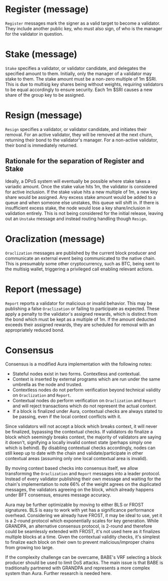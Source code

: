 # Register (message)

`Register` messages mark the signer as a valid target to become a validator. They include another public key, who must also sign, of who is the manager for the validator in question.

# Stake (message)

`Stake` specifies a validator, or validator candidate, and delegates the specified amount to them. Initially, only the manager of a validator may stake to them. The stake amount must be a non-zero multiple of 1m $SRI. This is due to multisig key shares being without weights, requiring validators to be equal accordingly to ensure security. Each 1m $SRI causes a new share of the group key to be assigned.

# Resign (message)

`Resign` specifies a validator, or validator candidate, and initiates their removal. For an active validator, they will be removed at the next churn, returning their bond to the validator's manager. For a non-active validator, their bond is immediately returned.

## Rationale for the separation of Register and Stake

Ideally, a DPoS system will eventually be possible where stake takes a variadic amount. Once the stake value hits 1m, the validator is considered for active inclusion. If the stake value hits a new multiple of 1m, a new key share would be assigned. Any excess stake amount would be added to a queue and when someone else unstakes, this queue will shift in. If there is insufficient excess stake, the node would lose a key share/inclusion in validation entirely. This is not being considered for the initial release, leaving out an `Unstake` message and instead routing handling though `Resign`.

# Oraclization (message)

`Oraclization` messages are published by the current block producer and communicate an external event being communicated to the native chain. This is presumably some other cryptocurrency, such as BTC, being sent to the multisig wallet, triggering a privileged call enabling relevant actions.

# Report (message)

`Report` reports a validator for malicious or invalid behavior. This may be publishing a false `Oraclization` or failing to participate as expected. These apply a penalty to the validator's assigned rewards, which is distinct from the bond which must be kept as a multiple of 1m. If the amount deducted exceeds their assigned rewards, they are scheduled for removal with an appropriately reduced bond.

# Consensus

Consensus is a modified Aura implementation with the following notes:

- Stateful nodes exist in two forms. Contextless and contextual.
- Context is inserted by external programs which are run under the same umbrella as the node and trusted.
- Contextless nodes do not perform verification beyond technical validity on `Oraclization` and `Report`.
- Contextual nodes do perform verification on `Oraclization` and `Report` and will reject transactions which do not represent the actual context.
- If a block is finalized under Aura, contextual checks are always stated to be passing, even if the local context conflicts with it.

Since validators will not accept a block which breaks context, it will never be finalized, bypassing the contextual checks. If validators do finalize a block which seemingly breaks context, the majority of validators are saying it doesn't, signifying a locally invalid context state (perhaps simply one which is behind). By disabling contextual checks accordingly, nodes can still keep up to date with the chain and validate/participate in other contextual areas (assuming only one local contextual area is invalid).

By moving context based checks into consensus itself, we allow transforming the `Oraclization` and `Report` messages into a leader protocol. Instead of every validator publishing their own message and waiting for the chain's implementation to note 66% of the weight agrees on the duplicated messages, the validators agreeing on the block, which already happens under BFT consensus, ensures message accuracy.

Aura may be further optimizable by moving to either BLS or FROST signatures. BLS is easy to work with yet has a significance performance overhead. Considering we already have FROST, it may be ideal to use, yet it is a 2-round protocol which exponentially scales for key generation. While GRANDPA, an alternative consensus protocol, is 2-round and therefore could be seamlessly extended with FROST, it's not used here as it finalizes multiple blocks at a time. Given the contextual validity checks, it's simplest to finalize each block on their own to prevent malicious/improper chains from growing too large.

If the complexity challenge can be overcame, BABE's VRF selecting a block producer should be used to limit DoS attacks. The main issue is that BABE is traditionally partnered with GRANDPA and represents a more complex system than Aura. Further research is needed here.
